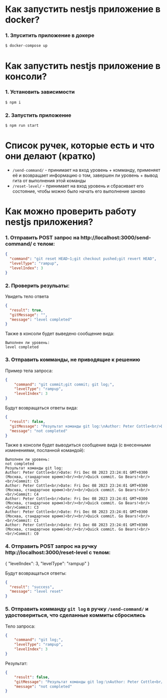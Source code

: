 # Как запустить nestjs приложение в docker?

### 1. Зпуситить приложение в докере
```bash
$ docker-compose up
```


# Как запустить nestjs приложение в консоли?


### 1. Установить зависимости
```bash
$ npm i
```


### 2. Запустить приложение
```bash
$ npm run start
```


# Список ручек, которые есть и что они делают (кратко)
- `/send-command/` - принимает на вход уровень + комманду, применяет её и возвращает информацию о том, завершен ли уровень + вывод гита от выполнения этой команды
- `/reset-level/` - принимает на вход уровень и сбрасивает его состояние, чтобы можно было начать его выполнение заново


# Как можно проверить работу nestjs приложения?


### 1. Отправить POST запрос на http://localhost:3000/send-command/ с телом:
```json
{
  "command": "git reset HEAD~1;git checkout pushed;git revert HEAD",
  "levelType": "rampup",
  "levelIndex": 3
}
```

### 2. Проверить резульаты:

Увидеть тело ответа
```json
{
  "result": true,
  "gitMessage": "",
  "message": "level completed"
}
```
Также в консоли будет выведено сообщение вида:
```
Выполнен ли уровень:
level completed
```

### 3. Отправить комманды, не приводящие к решению

Пример тела запроса:
```json
{
    "command": "git commit;git commit; git log;",
    "levelType": "rampup",
    "levelIndex": 3
}
```

Будут возвращаться ответы вида:
```json
{
  "result": false,
  "gitMessage": "Результат команды git log:\nAuthor: Peter Cottle<br/>Date: Fri Dec 08 2023 23:24:01 GMT+0300 (Москва, стандартное время)<br/><br/>Quick commit. Go Bears!<br/><br/>Commit: C5\nAuthor: Peter Cottle<br/>Date: Fri Dec 08 2023 23:24:01 GMT+0300 (Москва, стандартное время)<br/><br/>Quick commit. Go Bears!<br/><br/>Commit: C4\nAuthor: Peter Cottle<br/>Date: Fri Dec 08 2023 23:24:01 GMT+0300 (Москва, стандартное время)<br/><br/>Quick commit. Go Bears!<br/><br/>Commit: C3\nAuthor: Peter Cottle<br/>Date: Fri Dec 08 2023 23:24:01 GMT+0300 (Москва, стандартное время)<br/><br/>Quick commit. Go Bears!<br/><br/>Commit: C1\nAuthor: Peter Cottle<br/>Date: Fri Dec 08 2023 23:24:01 GMT+0300 (Москва, стандартное время)<br/><br/>Quick commit. Go Bears!<br/><br/>Commit: C0\n",
  "message": "not completed"
}
```
Также в консоли будет выводиться сообщение вида (с внесенными изменениями, посланной командой):
```
Выполнен ли уровень:
not completed
Результат команды git log:
Author: Peter Cottle<br/>Date: Fri Dec 08 2023 23:24:01 GMT+0300 (Москва, стандартное время)<br/><br/>Quick commit. Go Bears!<br/><br/>Commit: C5
Author: Peter Cottle<br/>Date: Fri Dec 08 2023 23:24:01 GMT+0300 (Москва, стандартное время)<br/><br/>Quick commit. Go Bears!<br/><br/>Commit: C4
Author: Peter Cottle<br/>Date: Fri Dec 08 2023 23:24:01 GMT+0300 (Москва, стандартное время)<br/><br/>Quick commit. Go Bears!<br/><br/>Commit: C3
Author: Peter Cottle<br/>Date: Fri Dec 08 2023 23:24:01 GMT+0300 (Москва, стандартное время)<br/><br/>Quick commit. Go Bears!<br/><br/>Commit: C1
Author: Peter Cottle<br/>Date: Fri Dec 08 2023 23:24:01 GMT+0300 (Москва, стандартное время)<br/><br/>Quick commit. Go Bears!<br/><br/>Commit: C0
```


### 4. Отправить POST запрос на ручку http://localhost:3000/reset-level с телом:
{
"levelIndex": 3,
"levelType": "rampup"
}

Будут возвращаться ответы:
```json
{
  "result": "success",
  "message": "level reset"
}
```

### 5. Отправить комманду `git log` в ручку `/send-command/` и удостовериться, что сделанные коммиты сбросились
Тело запроса:
```json
{
    "command": "git log;",
    "levelType": "rampup",
    "levelIndex": 3
}
```

Результат:

```json
{
    "result": false,
    "gitMessage": "Результат команды git log:\nAuthor: Peter Cottle<br/>Date: Fri Dec 08 2023 23:31:17 GMT+0300 (Москва, стандартное время)<br/><br/>Quick commit. Go Bears!<br/><br/>Commit: C3\nAuthor: Peter Cottle<br/>Date: Fri Dec 08 2023 23:31:17 GMT+0300 (Москва, стандартное время)<br/><br/>Quick commit. Go Bears!<br/><br/>Commit: C1\nAuthor: Peter Cottle<br/>Date: Fri Dec 08 2023 23:31:17 GMT+0300 (Москва, стандартное время)<br/><br/>Quick commit. Go Bears!<br/><br/>Commit: C0\n",
    "message": "not completed"
}
```
